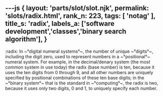 ---js
{
  layout: 'parts/slot/slot.njk',
  permalink: 'slots/radix.html',
  rank_n: 223,
  tags: [ 'notag' ],
  title_s: 'radix',
  labels_a: ['software development','classes','binary search algorithm'],
}
---
:radix:
In ~°digital numeral systems°~, the number of unique ~°digits°~, including the digit zero, used to represent numbers in a ~°positional°~ numeral system. For example, in the decimal/denary system (the most common system in use today) the radix (base number) is ten, because it uses the ten digits from 0 through 9, and all other numbers are uniquely specified by positional combinations of these ten base digits; in the ~°binary system°~ that is the standard in ~°computing°~, the radix is two, because it uses only two digits, 0 and 1, to uniquely specify each number.
